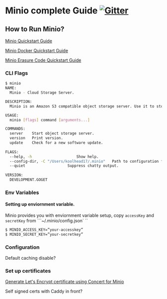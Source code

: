# Minio complete Guide [![Gitter](https://badges.gitter.im/Join%20Chat.svg)](https://gitter.im/minio/minio?utm_source=badge&utm_medium=badge&utm_campaign=pr-badge&utm_content=badge)

## How to Run Minio?

[Minio Quickstart Guide](https://docs.minio.io/docs/minio-quickstart-guide)

[Minio Docker Quickstart Guide](https://docs.minio.io/docs/minio-docker-quickstart-guide)

[Minio Erasure Code Quickstart Guide](https://docs.minio.io/docs/minio-erasure-code-quickstart-guide)

### CLI Flags

```sh
$ minio
NAME:
  Minio - Cloud Storage Server.

DESCRIPTION:
  Minio is an Amazon S3 compatible object storage server. Use it to store photos, videos, VMs, containers, log files, or any blob of data as objects.

USAGE:
  minio [flags] command [arguments...]

COMMANDS:
  server	Start object storage server.
  version	Print version.
  update	Check for a new software update.
  
FLAGS:
  --help, -h					Show help.
  --config-dir, -C "/Users/koolhead17/.minio"	Path to configuration folder.
  --quiet					Suppress chatty output.
  
VERSION:
  DEVELOPMENT.GOGET

```

### Env Variables

#### Setting up enviornment variable.

Minio provides you with enviornment variable setup, copy ``accessKey`` and ``secretKey`` from ```~/.minio/config.json` `` 

```sh
$ MINIO_ACCESS_KEY=”your-accesskey”
$ MINIO_SECRET_KEY=”your-secretkey”  
```

### Configuration
Default caching disable?

### Set up certificates
 
[Generate Let's Encrypt certificate using Concert for Minio](https://docs.minio.io/docs/generate-let-s-encypt-certificate-using-concert-for-minio)

Self signed certs with Caddy in front?

